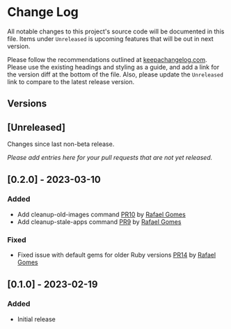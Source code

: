 # Change Log

All notable changes to this project's source code will be documented in this file. Items under `Unreleased` is upcoming features that will be out in next version.

Please follow the recommendations outlined at [keepachangelog.com](https://keepachangelog.com). Please use the existing headings and styling as a guide, and add a link for the version diff at the bottom of the file. Also, please update the `Unreleased` link to compare to the latest release version.


## Versions
## [Unreleased]
Changes since last non-beta release.

*Please add entries here for your pull requests that are not yet released.*

## [0.2.0] - 2023-03-10

### Added

- Add cleanup-old-images command [PR10](https://github.com/shakacode/heroku-to-control-plane/pull/10) by [Rafael Gomes](https://github.com/rafaelgomesxyz)
- Add cleanup-stale-apps command [PR9](https://github.com/shakacode/heroku-to-control-plane/pull/9) by [Rafael Gomes](https://github.com/rafaelgomesxyz)

### Fixed

- Fixed issue with default gems for older Ruby versions [PR14](https://github.com/shakacode/heroku-to-control-plane/pull/14) by [Rafael Gomes](https://github.com/rafaelgomesxyz)

## [0.1.0] - 2023-02-19

### Added

- Initial release
